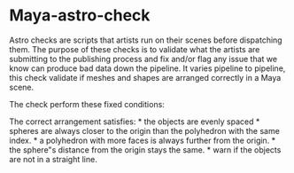 # Maya-astro-check
Astro checks are scripts that artists run on their scenes before dispatching them. The purpose of these checks is to validate what the artists are submitting to the publishing process and fix and/or flag any issue that we know can produce bad data down the pipeline. It varies pipeline to pipeline, this check validate if meshes and shapes are arranged correctly in a Maya scene.

The check perform these fixed conditions:

The correct arrangement satisfies:
    * the objects are evenly spaced
    * spheres are always closer to the origin than the polyhedron with the same index.
    * a polyhedron with more faces is always further from the origin.
    * the sphere"s distance from the origin stays the same.
    * warn if the objects are not in a straight line.
